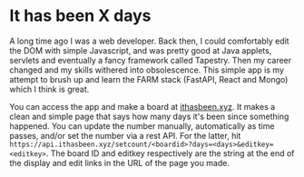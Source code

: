 # It has been X days

A long time ago I was a web developer. Back then, I could comfortably edit the DOM with simple Javascript, and was pretty good at
Java applets, servlets and eventually a fancy framework called Tapestry. Then my career changed and my skills withered into 
obsolescence. This simple app is my attempt to brush up and learn the FARM stack (FastAPI, React and Mongo) which I think is great.

You can access the app and make a board at [ithasbeen.xyz](http://ithasbeen.xyz). It makes a clean and simple page that says how many days it's been 
since something happened. You can update the number manually, automatically as time passes, and/or set the number via a rest API. 
For the latter, hit `https://api.ithasbeen.xyz/setcount/<boardid>?days=<days>&editkey=<editkey>`. The board ID and editkey respectively are 
the string at the end of the display and edit links in the URL of the page you made. 

